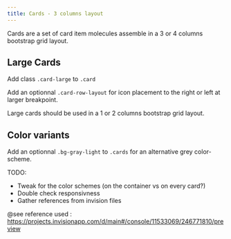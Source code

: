 ```yaml
---
title: Cards - 3 columns layout
---
```


Cards are a set of card item molecules assemble in a 3 or 4 columns bootstrap grid layout.

## Large Cards

Add class <code>.card-large</code> to <code>.card</code>

Add an optionnal <code>.card-row-layout</code> for icon placement to the right or left at larger breakpoint.

Large cards should be used in a 1 or 2 columns bootstrap grid layout.

## Color variants

Add an optionnal <code>.bg-gray-light</code> to <code>.cards</code> for an alternative grey color-scheme.

TODO: 

* Tweak for the color schemes (on the container vs on every card?)
* Double check responsivness
* Gather references from invision files


@see reference used : https://projects.invisionapp.com/d/main#/console/11533069/246771810/preview